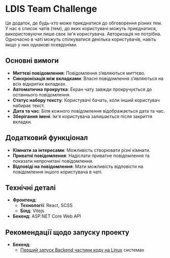 # LDIS Team Challenge

Це додаток, де будь-хто може приєднатися до обговорення різних тем. У нас є список чатів (тем), до яких користувачі можуть приєднатися, використовуючи лише своє ім'я користувача. Авторизація не потрібна. Одночасно в чаті можуть спілкуватися декілька користувачів, навіть якщо у них однакові псевдоніми.

## Основні вимоги

- **Миттєві повідомлення**: Повідомлення з’являються миттєво.
- **Синхронізація між вкладками**: Власні повідомлення з’являються на всіх відкритих вкладках.
- **Автоматична прокрутка**: Екран чату завжди прокручується до останнього повідомлення.
- **Статус набору тексту**: Користувачі бачать, коли інший користувач набирає текст.
- **Дата та час**: Біля кожного повідомлення відображається дата та час.
- **Зберігання імені**: Ім'я користувача залишається після закриття вкладки.

## Додатковий функціонал

- **Кімнати за інтересами**: Можливість створювати різні кімнати.
- **Приватні повідомлення**: Надіслати приватне повідомлення та показати непрочитані повідомлення.
- **Відповіді на повідомлення**: Мати можливість відповісти на повідомлення іншого користувача в чаті.

## Технічні деталі

- **Фронтенд**:
  - **Технології**: React, SCSS
  - **Білд**: Vitejs
- **Бекенд**: ASP.NET Core Web API

## Рекомендації щодо запуску проекту

- **Бекенд**:
  - [Перший запуск Backend частини коду на Linux](https://github.com/putsan/teamchallenge_chat/blob/main/run_back_on_Linux.md) системах
